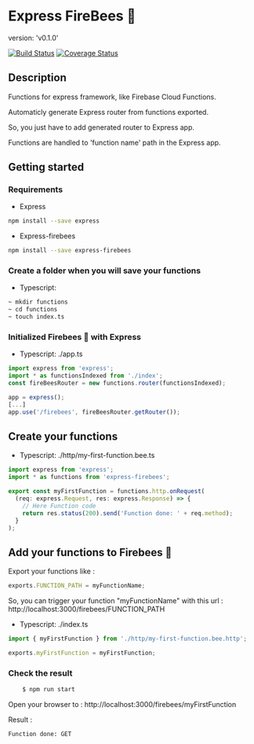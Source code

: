# Express FireBees 🐝

version: 'v0.1.0'

[![Build Status](https://travis-ci.org/Stayfi/express-firebees.svg?branch=master)](https://travis-ci.org/Stayfi/express-firebees)
[![Coverage Status](https://coveralls.io/repos/github/Stayfi/express-firebees/badge.svg?branch=develop)](https://coveralls.io/github/Stayfi/express-firebees?branch=develop)

## Description

Functions for express framework, like Firebase Cloud Functions.

Automaticly generate Express router from functions exported.

So, you just have to add generated router to Express app.

Functions are handled to 'function name' path in the Express app.

## Getting started

### Requirements

- Express

```bash
npm install --save express
```

- Express-firebees

```bash
npm install --save express-firebees
```

### Create a folder when you will save your functions

- Typescript:

```bash
~ mkdir functions
~ cd functions
~ touch index.ts
```

### Initialized Firebees 🐝 with Express

- Typescript: ./app.ts

```javascript
import express from 'express';
import * as functionsIndexed from './index';
const fireBeesRouter = new functions.router(functionsIndexed);

app = express();
[...]
app.use('/firebees', fireBeesRouter.getRouter());

```

## Create your functions

- Typescript: ./http/my-first-function.bee.ts

```javascript
import express from 'express';
import * as functions from 'express-firebees';

export const myFirstFunction = functions.http.onRequest(
  (req: express.Request, res: express.Response) => {
    // Here Function code
    return res.status(200).send('Function done: ' + req.method);
  }
);
```

## Add your functions to Firebees 🐝

Export your functions like :

```javascript
exports.FUNCTION_PATH = myFunctionName;
```

So, you can trigger your function "myFunctionName" with this url : http://localhost:3000/firebees/FUNCTION_PATH

- Typescript: ./index.ts

```javascript
import { myFirstFunction } from './http/my-first-function.bee.http';

exports.myFirstFunction = myFirstFunction;
```

### Check the result

```bash
    $ npm run start
```

Open your browser to : http://localhost:3000/firebees/myFirstFunction

Result :

```
Function done: GET
```
